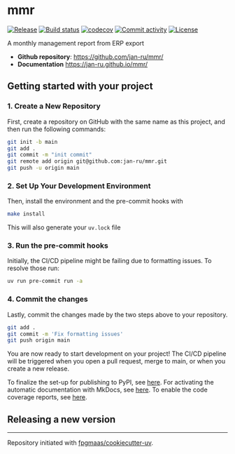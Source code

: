# mmr

[![Release](https://img.shields.io/github/v/release/jan-ru/mmr)](https://img.shields.io/github/v/release/jan-ru/mmr)
[![Build status](https://img.shields.io/github/actions/workflow/status/jan-ru/mmr/main.yml?branch=main)](https://github.com/jan-ru/mmr/actions/workflows/main.yml?query=branch%3Amain)
[![codecov](https://codecov.io/gh/jan-ru/mmr/branch/main/graph/badge.svg)](https://codecov.io/gh/jan-ru/mmr)
[![Commit activity](https://img.shields.io/github/commit-activity/m/jan-ru/mmr)](https://img.shields.io/github/commit-activity/m/jan-ru/mmr)
[![License](https://img.shields.io/github/license/jan-ru/mmr)](https://img.shields.io/github/license/jan-ru/mmr)

A monthly management report from ERP export

- **Github repository**: <https://github.com/jan-ru/mmr/>
- **Documentation** <https://jan-ru.github.io/mmr/>

## Getting started with your project

### 1. Create a New Repository

First, create a repository on GitHub with the same name as this project, and then run the following commands:

```bash
git init -b main
git add .
git commit -m "init commit"
git remote add origin git@github.com:jan-ru/mmr.git
git push -u origin main
```

### 2. Set Up Your Development Environment

Then, install the environment and the pre-commit hooks with

```bash
make install
```

This will also generate your `uv.lock` file

### 3. Run the pre-commit hooks

Initially, the CI/CD pipeline might be failing due to formatting issues. To resolve those run:

```bash
uv run pre-commit run -a
```

### 4. Commit the changes

Lastly, commit the changes made by the two steps above to your repository.

```bash
git add .
git commit -m 'Fix formatting issues'
git push origin main
```

You are now ready to start development on your project!
The CI/CD pipeline will be triggered when you open a pull request, merge to main, or when you create a new release.

To finalize the set-up for publishing to PyPI, see [here](https://fpgmaas.github.io/cookiecutter-uv/features/publishing/#set-up-for-pypi).
For activating the automatic documentation with MkDocs, see [here](https://fpgmaas.github.io/cookiecutter-uv/features/mkdocs/#enabling-the-documentation-on-github).
To enable the code coverage reports, see [here](https://fpgmaas.github.io/cookiecutter-uv/features/codecov/).

## Releasing a new version



---

Repository initiated with [fpgmaas/cookiecutter-uv](https://github.com/fpgmaas/cookiecutter-uv).

